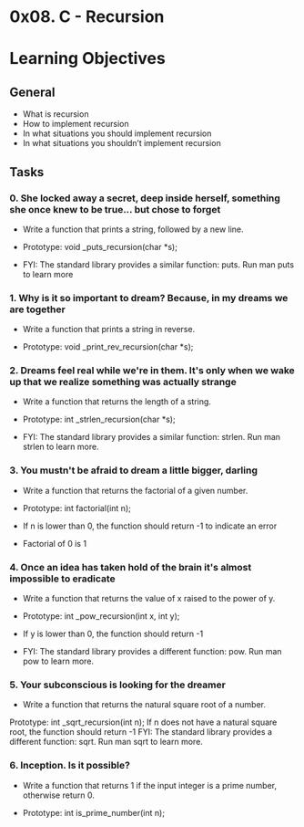 # 0x08. C - Recursion

# Learning Objectives

## General

* What is recursion
* How to implement recursion
* In what situations you should implement recursion
* In what situations you shouldn’t implement recursion

## Tasks

### 0. She locked away a secret, deep inside herself, something she once knew to be true... but chose to forget
*   Write a function that prints a string, followed by a new line.

* Prototype: void _puts_recursion(char *s);
* FYI: The standard library provides a similar function: puts. Run man puts to learn more

### 1. Why is it so important to dream? Because, in my dreams we are together
* Write a function that prints a string in reverse.

* Prototype: void _print_rev_recursion(char *s);

### 2. Dreams feel real while we're in them. It's only when we wake up that we realize something was actually strange
* Write a function that returns the length of a string.

* Prototype: int _strlen_recursion(char *s);
* FYI: The standard library provides a similar function: strlen. Run man strlen to learn more.

### 3. You mustn't be afraid to dream a little bigger, darling
* Write a function that returns the factorial of a given number.

* Prototype: int factorial(int n);
* If n is lower than 0, the function should return -1 to indicate an error
* Factorial of 0 is 1

### 4. Once an idea has taken hold of the brain it's almost impossible to eradicate
* Write a function that returns the value of x raised to the power of y.

* Prototype: int _pow_recursion(int x, int y);
* If y is lower than 0, the function should return -1
* FYI: The standard library provides a different function: pow. Run man pow to learn more.

### 5. Your subconscious is looking for the dreamer
* Write a function that returns the natural square root of a number.

Prototype: int _sqrt_recursion(int n);
If n does not have a natural square root, the function should return -1
FYI: The standard library provides a different function: sqrt. Run man sqrt to learn more.

### 6. Inception. Is it possible?
* Write a function that returns 1 if the input integer is a prime number, otherwise return 0.

* Prototype: int is_prime_number(int n);
